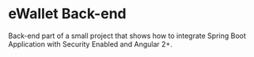 # eWallet Back-end
Back-end part of a small project that shows how to integrate Spring Boot Application with Security Enabled and Angular 2+.

## 